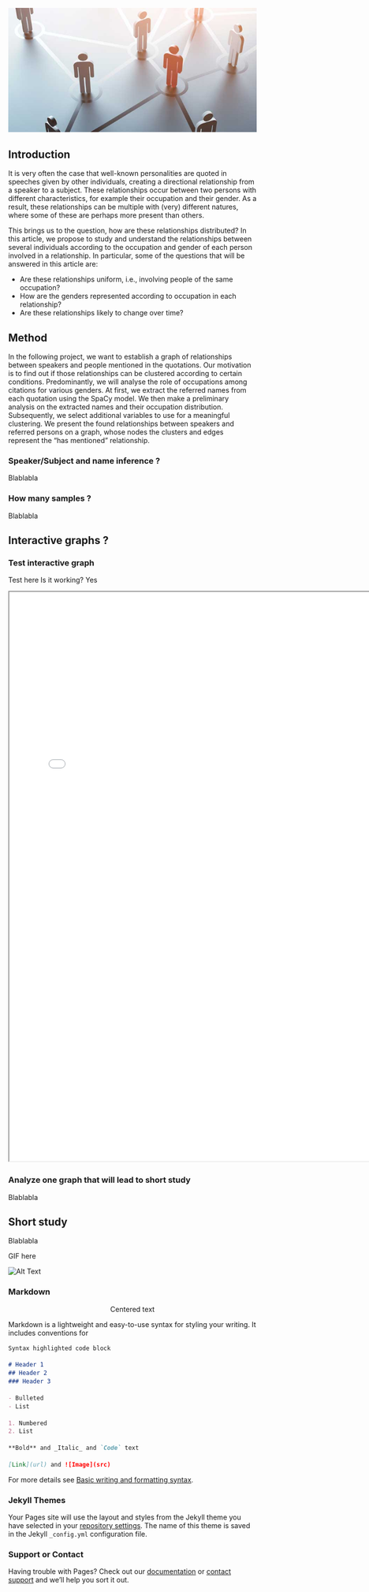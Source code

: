 ![](./docs/networking-vs-connecting.jpg)

## Introduction 

It is very often the case that well-known personalities are quoted in speeches given by other individuals, creating a directional relationship from a speaker to a subject. These relationships occur between two persons with different characteristics, for example their occupation and their gender. As a result, these relationships can be multiple with (very) different natures, where some of these are perhaps more present than others.

This brings us to the question, how are these relationships distributed? In this article, we propose to study and understand the relationships between several individuals according to the occupation and gender of each person involved in a relationship. In particular, some of the questions that will be answered in this article are:

* Are these relationships uniform, i.e., involving people of the same occupation?
* How are the genders represented according to occupation in each relationship?
* Are these relationships likely to change over time?


## Method

In the following project, we want to establish a graph of relationships between speakers and people mentioned in the quotations. Our motivation is to find out if those relationships can be clustered according to certain conditions. Predominantly, we will analyse the role of occupations among citations for various genders. At first, we extract the referred names from each quotation using the SpaCy model. We then make a preliminary analysis on the extracted names and their occupation distribution. Subsequently, we select additional variables to use for a meaningful clustering. We present the found relationships between speakers and referred persons on a graph, whose nodes the clusters and edges represent the “has mentioned” relationship.

### Speaker/Subject and name inference ?

Blablabla

### How many samples ?

Blablabla

## Interactive graphs ?

### Test interactive graph

Test here 
Is it working? Yes

<iframe width="760" height="1155" src="./docs/nt.html"></iframe>

### Analyze one graph that will lead to short study

Blablabla

## Short study

Blablabla


GIF here

![Alt Text](https://media.giphy.com/media/vFKqnCdLPNOKc/giphy.gif)

### Markdown
<center>Centered text</center>

Markdown is a lightweight and easy-to-use syntax for styling your writing. It includes conventions for

```markdown
Syntax highlighted code block

# Header 1
## Header 2
### Header 3

- Bulleted
- List

1. Numbered
2. List

**Bold** and _Italic_ and `Code` text

[Link](url) and ![Image](src)
```

For more details see [Basic writing and formatting syntax](https://docs.github.com/en/github/writing-on-github/getting-started-with-writing-and-formatting-on-github/basic-writing-and-formatting-syntax).

### Jekyll Themes

Your Pages site will use the layout and styles from the Jekyll theme you have selected in your [repository settings](https://github.com/stellaroux/Viz_ADA/settings/pages). The name of this theme is saved in the Jekyll `_config.yml` configuration file.

### Support or Contact

Having trouble with Pages? Check out our [documentation](https://docs.github.com/categories/github-pages-basics/) or [contact support](https://support.github.com/contact) and we’ll help you sort it out.
